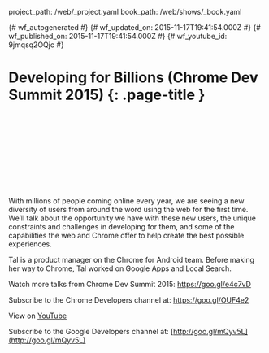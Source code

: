 project_path: /web/_project.yaml
book_path: /web/shows/_book.yaml

{# wf_autogenerated #}
{# wf_updated_on: 2015-11-17T19:41:54.000Z #}
{# wf_published_on: 2015-11-17T19:41:54.000Z #}
{# wf_youtube_id: 9jmqsq2OQjc #}

# Developing for Billions (Chrome Dev Summit 2015) {: .page-title }


<div class="video-wrapper">
  <iframe class="devsite-embedded-youtube-video" data-video-id="9jmqsq2OQjc"
          data-autohide="1" data-showinfo="0" frameborder="0" allowfullscreen>
  </iframe>
</div>

With millions of people coming online every year, we are seeing a new diversity of users from around the word using the web for the first time. We’ll talk about the opportunity we have with these new users, the unique constraints and challenges in developing for them, and some of the capabilities the web and Chrome offer to help create the best possible experiences.

Tal is a product manager on the Chrome for Android team. Before making her way to Chrome, Tal worked on Google Apps and Local Search.

Watch more talks from Chrome Dev Summit 2015: https://goo.gl/e4c7vD

Subscribe to the Chrome Developers channel at: https://goo.gl/OUF4e2

View on [YouTube](https://youtu.be/9jmqsq2OQjc)

Subscribe to the Google Developers channel at: [http://goo.gl/mQyv5L](http://goo.gl/mQyv5L)

